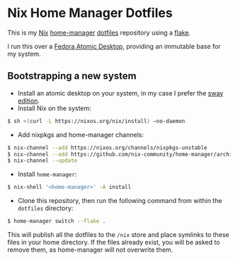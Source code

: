 # Nix Home Manager Dotfiles

This is my [Nix](https://nixos.org/) [home-manager](https://github.com/nix-community/home-manager) [dotfiles](https://dotfiles.github.io/) repository using a [flake](https://nixos.wiki/wiki/Flakes).

I run this over a [Fedora Atomic Desktop](https://fedoraproject.org/atomic-desktops/), providing an immutable base for my system.

## Bootstrapping a new system

* Install an atomic desktop on your system, in my case I prefer the [sway edition](https://fedoraproject.org/atomic-desktops/sway/).
* Install Nix on the system:

```bash
$ sh <(curl -L https://nixos.org/nix/install) –no-daemon
```

* Add nixpkgs and home-manager channels:

```bash
$ nix-channel --add https://nixos.org/channels/nixpkgs-unstable
$ nix-channel --add https://github.com/nix-community/home-manager/archive/master.tar.gz home-manager
$ nix-channel --update
```

* Install `home-manager`:

```bash
$ nix-shell '<home-manager>' -A install
```

* Clone this repository, then run the following command from within the `dotfiles` directory:

```bash
$ home-manager switch --flake .
```

This will publish all the dotfiles to the `/nix` store and place symlinks to these files in your home directory.
If the files already exist, you will be asked to remove them, as home-manager will not overwrite them.
